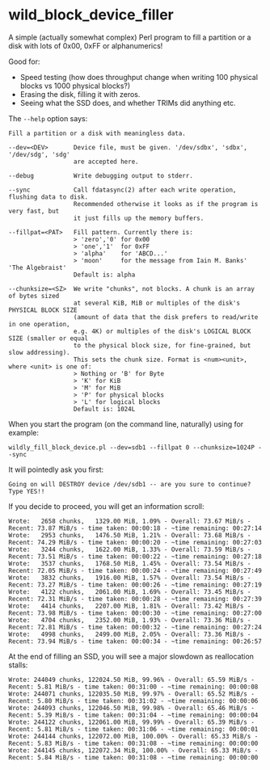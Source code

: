 # wild_block_device_filler

A simple (actually somewhat complex) Perl program to fill a partition or a disk with lots of 0x00, 0xFF or alphanumerics!

Good for:

   * Speed testing (how does throughput change when writing 100 physical blocks vs 1000 physical blocks?)
   * Erasing the disk, filling it with zeros.
   * Seeing what the SSD does, and whether TRIMs did anything etc.

The `--help` option says:

    Fill a partition or a disk with meaningless data.

    --dev=<DEV>       Device file, must be given. '/dev/sdbx', 'sdbx', '/dev/sdg', 'sdg'
                      are accepted here.

    --debug           Write debugging output to stderr.

    --sync            Call fdatasync(2) after each write operation, flushing data to disk. 
                      Recommended otherwise it looks as if the program is very fast, but
                      it just fills up the memory buffers.

    --fillpat=<PAT>   Fill pattern. Currently there is:
                      > 'zero','0' for 0x00
                      > 'one','1'  for 0xFF
                      > 'alpha'    for 'ABCD...'
                      > 'moon'     for the message from Iain M. Banks' 'The Algebraist'
                      Default is: alpha

    --chunksize=<SZ>  We write "chunks", not blocks. A chunk is an array of bytes sized 
                      at several KiB, MiB or multiples of the disk's PHYSICAL BLOCK SIZE
                      (amount of data that the disk prefers to read/write in one operation,
                      e.g. 4K) or multiples of the disk's LOGICAL BLOCK SIZE (smaller or equal
                      to the physical block size, for fine-grained, but slow addressing).
                      This sets the chunk size. Format is <num><unit>, where <unit> is one of:
                      > Nothing or 'B' for Byte
                      > 'K' for KiB
                      > 'M' for MiB
                      > 'P' for physical blocks
                      > 'L' for logical blocks
                      Default is: 1024L

When you start the program (on the command line, naturally) using for example:

    wildly_fill_block_device.pl --dev=sdb1 --fillpat 0 --chunksize=1024P --sync
   
It will pointedly ask you first:

    Going on will DESTROY device /dev/sdb1 -- are you sure to continue? Type YES!!

If you decide to proceed, you will get an information scroll:

    Wrote:   2658 chunks,   1329.00 MiB, 1.09% - Overall: 73.67 MiB/s - Recent: 73.87 MiB/s - time taken: 00:00:18 - ~time remaining: 00:27:14
    Wrote:   2953 chunks,   1476.50 MiB, 1.21% - Overall: 73.68 MiB/s - Recent: 74.29 MiB/s - time taken: 00:00:20 - ~time remaining: 00:27:03
    Wrote:   3244 chunks,   1622.00 MiB, 1.33% - Overall: 73.59 MiB/s - Recent: 73.51 MiB/s - time taken: 00:00:22 - ~time remaining: 00:27:18
    Wrote:   3537 chunks,   1768.50 MiB, 1.45% - Overall: 73.54 MiB/s - Recent: 72.05 MiB/s - time taken: 00:00:24 - ~time remaining: 00:27:49
    Wrote:   3832 chunks,   1916.00 MiB, 1.57% - Overall: 73.54 MiB/s - Recent: 73.27 MiB/s - time taken: 00:00:26 - ~time remaining: 00:27:19
    Wrote:   4122 chunks,   2061.00 MiB, 1.69% - Overall: 73.45 MiB/s - Recent: 72.31 MiB/s - time taken: 00:00:28 - ~time remaining: 00:27:39
    Wrote:   4414 chunks,   2207.00 MiB, 1.81% - Overall: 73.42 MiB/s - Recent: 73.98 MiB/s - time taken: 00:00:30 - ~time remaining: 00:27:00
    Wrote:   4704 chunks,   2352.00 MiB, 1.93% - Overall: 73.36 MiB/s - Recent: 72.81 MiB/s - time taken: 00:00:32 - ~time remaining: 00:27:24
    Wrote:   4998 chunks,   2499.00 MiB, 2.05% - Overall: 73.36 MiB/s - Recent: 73.94 MiB/s - time taken: 00:00:34 - ~time remaining: 00:26:57

At the end of filling an SSD, you will see a major slowdown as reallocation stalls:

    Wrote: 244049 chunks, 122024.50 MiB, 99.96% - Overall: 65.59 MiB/s - Recent: 5.81 MiB/s - time taken: 00:31:00 - ~time remaining: 00:00:08
    Wrote: 244071 chunks, 122035.50 MiB, 99.97% - Overall: 65.52 MiB/s - Recent: 5.80 MiB/s - time taken: 00:31:02 - ~time remaining: 00:00:06
    Wrote: 244093 chunks, 122046.50 MiB, 99.98% - Overall: 65.46 MiB/s - Recent: 5.39 MiB/s - time taken: 00:31:04 - ~time remaining: 00:00:04
    Wrote: 244122 chunks, 122061.00 MiB, 99.99% - Overall: 65.39 MiB/s - Recent: 5.81 MiB/s - time taken: 00:31:06 - ~time remaining: 00:00:01
    Wrote: 244144 chunks, 122072.00 MiB, 100.00% - Overall: 65.33 MiB/s - Recent: 5.83 MiB/s - time taken: 00:31:08 - ~time remaining: 00:00:00
    Wrote: 244145 chunks, 122072.34 MiB, 100.00% - Overall: 65.33 MiB/s - Recent: 5.84 MiB/s - time taken: 00:31:08 - ~time remaining: 00:00:00
